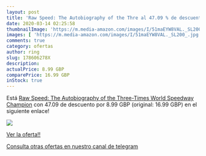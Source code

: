 ```yaml
---
layout: post
title: 'Raw Speed: The Autobiography of the Thre al 47.09 % de descuento'
date: 2020-03-14 02:25:58
thumbnailImage: 'https://m.media-amazon.com/images/I/51maEYW8VAL._SL200_.jpg'
images: [ 'https://m.media-amazon.com/images/I/51maEYW8VAL._SL200_.jpg' ]
comments: true
category: ofertas
author: ring
slug: 178606278X
description:
actualPrice: 8.99 GBP
comparePrice: 16.99 GBP
inStock: true
---
```


Está [Raw Speed: The Autobiography of the Three-Times World Speedway Champion](https://www.amazon.com/dp/178606278X/?tag=redken08-20) con 47.09 de descuento por 8.99 GBP (original: 16.99 GBP) en el siguiente enlace!

[![](https://m.media-amazon.com/images/I/51maEYW8VAL._SL200_.jpg)](https://www.amazon.com/dp/178606278X/?tag=redken08-20)

[Ver la oferta!!](https://www.amazon.com/dp/178606278X/?tag=redken08-20)

[Consulta otras ofertas en nuestro canal de telegram](https://t.me/s/ofertas25)
